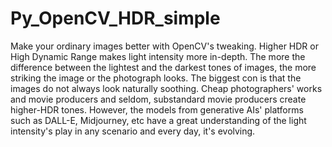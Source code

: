 # Py_OpenCV_HDR_simple
Make your ordinary images better with OpenCV's tweaking.
Higher HDR or High Dynamic Range makes light intensity more in-depth. The more the difference between the lightest and the darkest tones of images, the more striking the image or the photograph looks. The biggest con is that the images do not always look naturally soothing. Cheap photographers' works and movie producers and seldom, substandard movie producers create higher-HDR tones. However, the models from generative AIs' platforms such as DALL-E, Midjourney, etc have a great understanding of the light intensity's play in any scenario and every day, it's evolving. 

